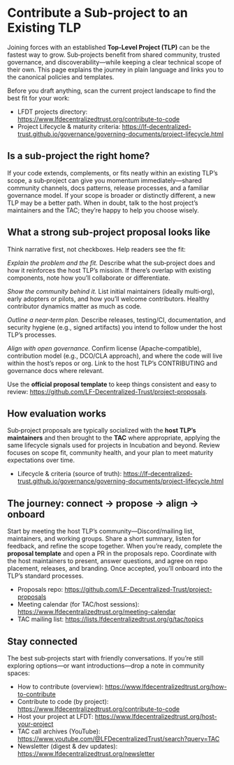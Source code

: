 [//]: # (SPDX-License-Identifier: CC-BY-4.0)

# Contribute a Sub-project to an Existing TLP

Joining forces with an established **Top‑Level Project (TLP)** can be the fastest way to grow. Sub‑projects benefit from shared community, trusted governance, and discoverability—while keeping a clear technical scope of their own. This page explains the journey in plain language and links you to the canonical policies and templates.

Before you draft anything, scan the current project landscape to find the best fit for your work:

- LFDT projects directory: <https://www.lfdecentralizedtrust.org/contribute-to-code>
- Project Lifecycle & maturity criteria: <https://lf-decentralized-trust.github.io/governance/governing-documents/project-lifecycle.html>

## Is a sub-project the right home?

If your code extends, complements, or fits neatly within an existing TLP’s scope, a sub‑project can give you momentum immediately—shared community channels, docs patterns, release processes, and a familiar governance model. If your scope is broader or distinctly different, a new TLP may be a better path. When in doubt, talk to the host project’s maintainers and the TAC; they’re happy to help you choose wisely.

## What a strong sub-project proposal looks like

Think narrative first, not checkboxes. Help readers see the fit:

*Explain the problem and the fit.* Describe what the sub‑project does and how it reinforces the host TLP’s mission. If there’s overlap with existing components, note how you’ll collaborate or differentiate.

*Show the community behind it.* List initial maintainers (ideally multi‑org), early adopters or pilots, and how you’ll welcome contributors. Healthy contributor dynamics matter as much as code.

*Outline a near‑term plan.* Describe releases, testing/CI, documentation, and security hygiene (e.g., signed artifacts) you intend to follow under the host TLP’s processes.

*Align with open governance.* Confirm license (Apache‑compatible), contribution model (e.g., DCO/CLA approach), and where the code will live within the host’s repos or org. Link to the host TLP’s CONTRIBUTING and governance docs where relevant.

Use the **official proposal template** to keep things consistent and easy to review: <https://github.com/LF-Decentralized-Trust/project-proposals>.

## How evaluation works

Sub‑project proposals are typically socialized with the **host TLP’s maintainers** and then brought to the **TAC** where appropriate, applying the same lifecycle signals used for projects in Incubation and beyond. Review focuses on scope fit, community health, and your plan to meet maturity expectations over time.

- Lifecycle & criteria (source of truth): <https://lf-decentralized-trust.github.io/governance/governing-documents/project-lifecycle.html>

## The journey: connect → propose → align → onboard

Start by meeting the host TLP’s community—Discord/mailing list, maintainers, and working groups. Share a short summary, listen for feedback, and refine the scope together. When you’re ready, complete the **proposal template** and open a PR in the proposals repo. Coordinate with the host maintainers to present, answer questions, and agree on repo placement, releases, and branding. Once accepted, you’ll onboard into the TLP’s standard processes.

- Proposals repo: <https://github.com/LF-Decentralized-Trust/project-proposals>
- Meeting calendar (for TAC/host sessions): <https://www.lfdecentralizedtrust.org/meeting-calendar>
- TAC mailing list: <https://lists.lfdecentralizedtrust.org/g/tac/topics>

## Stay connected

The best sub‑projects start with friendly conversations. If you’re still exploring options—or want introductions—drop a note in community spaces:

- How to contribute (overview): <https://www.lfdecentralizedtrust.org/how-to-contribute>
- Contribute to code (by project): <https://www.lfdecentralizedtrust.org/contribute-to-code>
- Host your project at LFDT: <https://www.lfdecentralizedtrust.org/host-your-project>
- TAC call archives (YouTube): <https://www.youtube.com/@LFDecentralizedTrust/search?query=TAC>
- Newsletter (digest & dev updates): <https://www.lfdecentralizedtrust.org/newsletter>
